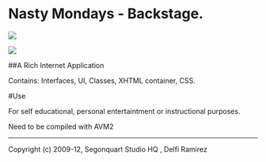 # Nasty Mondays - Backstage. 

![](https://github.com/delfiramirez/web-NastyMondays/blob/master/v01/splash.png)

![](https://github.com/delfiramirez/web-NastyMondays/blob/master/v01/splash-1.jpg)

##A Rich Internet Application

Contains: Interfaces, UI, Classes, XHTML container, CSS.

#Use

For self educational, personal entertaintment or instructional purposes.

Need to be compiled with AVM2

--------------------------------------------------------

Copyright (c) 2009-12, Segonquart Studio HQ , Delfi Ramirez
